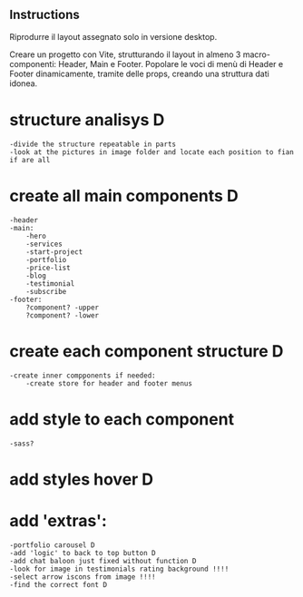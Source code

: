 ## Instructions

Riprodurre il layout assegnato solo in versione desktop.

Creare un progetto con Vite, strutturando il layout in almeno 3 macro-componenti: Header,
Main e Footer. Popolare le voci di menù di Header e Footer dinamicamente, tramite delle
props, creando una struttura dati idonea.

# structure analisys D
    -divide the structure repeatable in parts
    -look at the pictures in image folder and locate each position to fian if are all

# create all main components D
    -header
    -main:
        -hero
        -services
        -start-project
        -portfolio
        -price-list
        -blog
        -testimonial
        -subscribe
    -footer:
        ?component? -upper
        ?component? -lower

# create each component structure D
    -create inner compponents if needed:
        -create store for header and footer menus

# add style to each component
    -sass?

# add styles hover D

# add 'extras':
    -portfolio carousel D
    -add 'logic' to back to top button D
    -add chat baloon just fixed without function D
    -look for image in testimonials rating background !!!!
    -select arrow iscons from image !!!!
    -find the correct font D